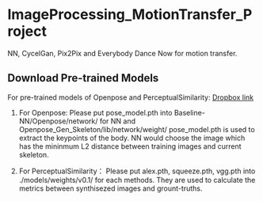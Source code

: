 # ImageProcessing_MotionTransfer_Project
NN, CycelGan, Pix2Pix and Everybody Dance Now for motion transfer.


## Download Pre-trained Models
For pre-trained models of Openpose and PerceptualSimilarity:
[Dropbox link](https://www.dropbox.com/sh/ghrackr5yem5lpy/AADa743FXzhLsS9vrhvg3y8ma?dl=0)

1. For Openpose:
Please put pose_model.pth into Baseline-NN/Openpose/network/ for NN and Openpose_Gen_Skeleton/lib/network/weight/
pose_model.pth is used to extract the keypoints of the body.
NN would choose the image which has the mininmum L2 distance between training images and current skeleton.

2. For PerceptualSimilarity：
Please put alex.pth, squeeze.pth, vgg.pth into ./models/weights/v0.1/ for each methods.
They are used to calculate the metrics between synthisezed images and grount-truths.


